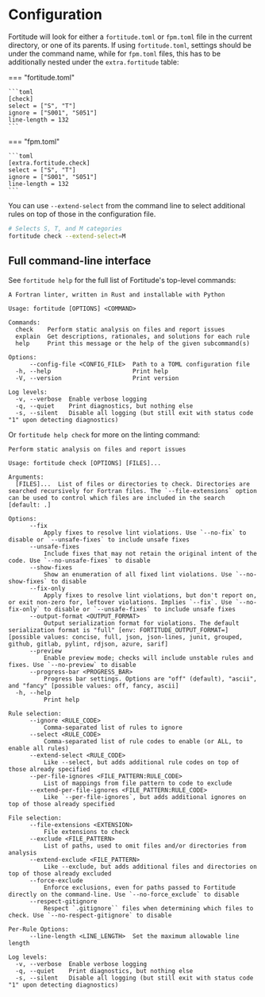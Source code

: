 # Configuration

Fortitude will look for either a `fortitude.toml` or `fpm.toml` file
in the current directory, or one of its parents. If using
`fortitude.toml`, settings should be under the command name, while for
`fpm.toml` files, this has to be additionally nested under the
`extra.fortitude` table:


=== "fortitude.toml"

    ```toml
    [check]
    select = ["S", "T"]
    ignore = ["S001", "S051"]
    line-length = 132
    ```
=== "fpm.toml"

    ```toml
    [extra.fortitude.check]
    select = ["S", "T"]
    ignore = ["S001", "S051"]
    line-length = 132
    ```

You can use `--extend-select` from the command line to select additional
rules on top of those in the configuration file.

```bash
# Selects S, T, and M categories
fortitude check --extend-select=M
```

## Full command-line interface

See `fortitude help` for the full list of Fortitude's top-level commands:

<!-- Begin auto-generated command help. -->

```text
A Fortran linter, written in Rust and installable with Python

Usage: fortitude [OPTIONS] <COMMAND>

Commands:
  check    Perform static analysis on files and report issues
  explain  Get descriptions, rationales, and solutions for each rule
  help     Print this message or the help of the given subcommand(s)

Options:
      --config-file <CONFIG_FILE>  Path to a TOML configuration file
  -h, --help                       Print help
  -V, --version                    Print version

Log levels:
  -v, --verbose  Enable verbose logging
  -q, --quiet    Print diagnostics, but nothing else
  -s, --silent   Disable all logging (but still exit with status code "1" upon detecting diagnostics)
```

<!-- End auto-generated command help. -->

Or `fortitude help check` for more on the linting command:

<!-- Begin auto-generated check help. -->

```text
Perform static analysis on files and report issues

Usage: fortitude check [OPTIONS] [FILES]...

Arguments:
  [FILES]...  List of files or directories to check. Directories are searched recursively for Fortran files. The `--file-extensions` option can be used to control which files are included in the search [default: .]

Options:
      --fix
          Apply fixes to resolve lint violations. Use `--no-fix` to disable or `--unsafe-fixes` to include unsafe fixes
      --unsafe-fixes
          Include fixes that may not retain the original intent of the code. Use `--no-unsafe-fixes` to disable
      --show-fixes
          Show an enumeration of all fixed lint violations. Use `--no-show-fixes` to disable
      --fix-only
          Apply fixes to resolve lint violations, but don't report on, or exit non-zero for, leftover violations. Implies `--fix`. Use `--no-fix-only` to disable or `--unsafe-fixes` to include unsafe fixes
      --output-format <OUTPUT_FORMAT>
          Output serialization format for violations. The default serialization format is "full" [env: FORTITUDE_OUTPUT_FORMAT=] [possible values: concise, full, json, json-lines, junit, grouped, github, gitlab, pylint, rdjson, azure, sarif]
      --preview
          Enable preview mode; checks will include unstable rules and fixes. Use `--no-preview` to disable
      --progress-bar <PROGRESS_BAR>
          Progress bar settings. Options are "off" (default), "ascii", and "fancy" [possible values: off, fancy, ascii]
  -h, --help
          Print help

Rule selection:
      --ignore <RULE_CODE>
          Comma-separated list of rules to ignore
      --select <RULE_CODE>
          Comma-separated list of rule codes to enable (or ALL, to enable all rules)
      --extend-select <RULE_CODE>
          Like --select, but adds additional rule codes on top of those already specified
      --per-file-ignores <FILE_PATTERN:RULE_CODE>
          List of mappings from file pattern to code to exclude
      --extend-per-file-ignores <FILE_PATTERN:RULE_CODE>
          Like `--per-file-ignores`, but adds additional ignores on top of those already specified

File selection:
      --file-extensions <EXTENSION>
          File extensions to check
      --exclude <FILE_PATTERN>
          List of paths, used to omit files and/or directories from analysis
      --extend-exclude <FILE_PATTERN>
          Like --exclude, but adds additional files and directories on top of those already excluded
      --force-exclude
          Enforce exclusions, even for paths passed to Fortitude directly on the command-line. Use `--no-force_exclude` to disable
      --respect-gitignore
          Respect `.gitignore`` files when determining which files to check. Use `--no-respect-gitignore` to disable

Per-Rule Options:
      --line-length <LINE_LENGTH>  Set the maximum allowable line length

Log levels:
  -v, --verbose  Enable verbose logging
  -q, --quiet    Print diagnostics, but nothing else
  -s, --silent   Disable all logging (but still exit with status code "1" upon detecting diagnostics)
```

<!-- End auto-generated check help. -->
